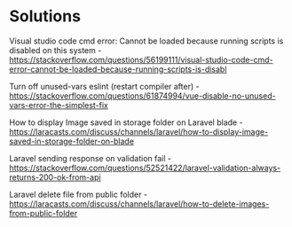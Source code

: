# Solutions

Visual studio code cmd error: Cannot be loaded because running scripts is disabled on this system - 
https://stackoverflow.com/questions/56199111/visual-studio-code-cmd-error-cannot-be-loaded-because-running-scripts-is-disabl

Turn off unused-vars eslint (restart compiler after) - 
https://stackoverflow.com/questions/61874994/vue-disable-no-unused-vars-error-the-simplest-fix

How to display Image saved in storage folder on Laravel blade - 
https://laracasts.com/discuss/channels/laravel/how-to-display-image-saved-in-storage-folder-on-blade

Laravel sending response on validation fail -
https://stackoverflow.com/questions/52521422/laravel-validation-always-returns-200-ok-from-api

Laravel delete file from public folder - https://laracasts.com/discuss/channels/laravel/how-to-delete-images-from-public-folder
